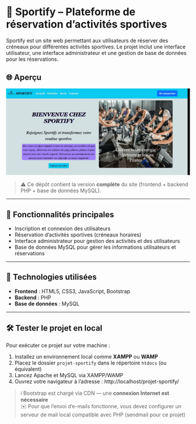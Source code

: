 # 🏀 Sportify – Plateforme de réservation d’activités sportives

Sportify est un site web permettant aux utilisateurs de réserver des créneaux pour différentes activités sportives. Le projet inclut une interface utilisateur, une interface administrateur et une gestion de base de données pour les réservations.

## 🌐 Aperçu

![Aperçu du site](Images/accueil-sportify.gif)

> ⚠️ Ce dépôt contient la version **complète** du site (frontend + backend PHP + base de données MySQL).

---

## 🚀 Fonctionnalités principales

- Inscription et connexion des utilisateurs
- Réservation d’activités sportives (créneaux horaires)
- Interface administrateur pour gestion des activités et des utilisateurs
- Base de données MySQL pour gérer les informations utilisateurs et réservations

---

## 🔧 Technologies utilisées

- **Frontend** : HTML5, CSS3, JavaScript, Bootstrap
- **Backend** : PHP
- **Base de données** : MySQL

---

## 🛠️ Tester le projet en local

Pour exécuter ce projet sur votre machine :

1. Installez un environnement local comme **XAMPP** ou **WAMP**
2. Placez le dossier `projet-sportify` dans le répertoire `htdocs` (ou équivalent)
3. Lancez Apache et MySQL via XAMPP/WAMP
4. Ouvrez votre navigateur à l’adresse : http://localhost/projet-sportify/


> ℹ️ Bootstrap est chargé via CDN — une **connexion Internet est nécessaire**  
> ✉️ Pour que l’envoi d’e-mails fonctionne, vous devez configurer un serveur de mail local compatible avec PHP (sendmail pour ce projet)


